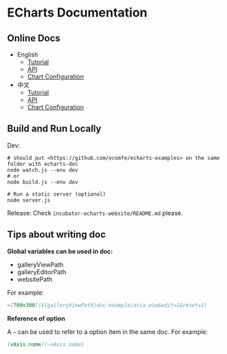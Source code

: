 # ECharts Documentation

## Online Docs

+ English
    + [Tutorial](https://echarts.apache.org/en/tutorial.html)
    + [API](https://echarts.apache.org/en/api.html)
    + [Chart Configuration](https://echarts.apache.org/en/option.html)
+ 中文
    + [Tutorial](https://echarts.apache.org/zh/tutorial.html)
    + [API](https://echarts.apache.org/zh/api.html)
    + [Chart Configuration](https://echarts.apache.org/zh/option.html)

## Build and Run Locally

Dev:
```shell
# should put <https://github.com/ecomfe/echarts-examples> on the same folder with echarts-doc
node watch.js --env dev
# or
node build.js --env dev

# Run a static server (optional)
node server.js
```

Release:
Check `incubator-echarts-website/README.md` please.

## Tips about writing doc

**Global variables can be used in doc:**

+ galleryViewPath
+ galleryEditorPath
+ websitePath

For example:
```md
~[700x300](${galleryViewPath}doc-example/aria-pie&edit=1&reset=1)
```

**Reference of option**

A `~` can be used to refer to a option item in the same doc. For example:

```md
[xAxis.name](~xAxis.name)
```
